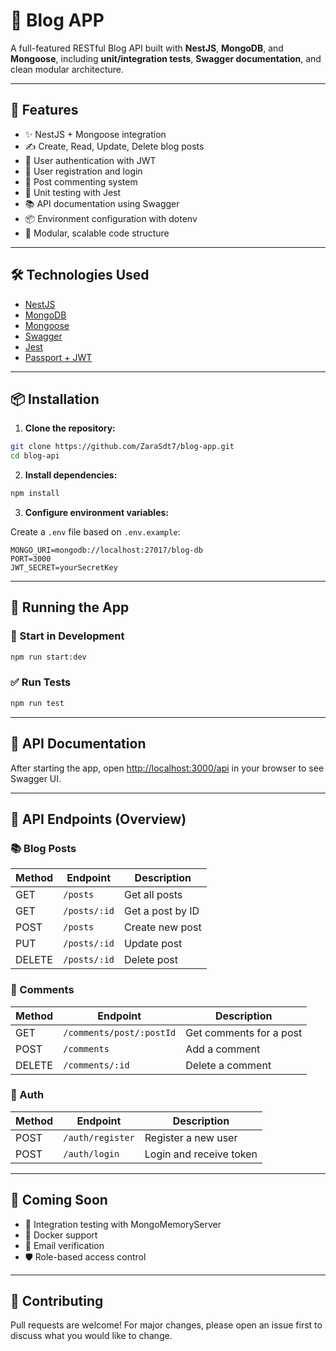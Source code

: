 # 📝 Blog APP

A full-featured RESTful Blog API built with **NestJS**, **MongoDB**, and **Mongoose**, including **unit/integration tests**, **Swagger documentation**, and clean modular architecture.

---

## 🚀 Features

- ✨ NestJS + Mongoose integration
- ✍️ Create, Read, Update, Delete blog posts
- 🔐 User authentication with JWT
- 👤 User registration and login
- 💬 Post commenting system
- 🧪 Unit testing with Jest
- 📚 API documentation using Swagger
- 📦 Environment configuration with dotenv
- 🧱 Modular, scalable code structure


---


## 🛠️ Technologies Used

- [NestJS](https://nestjs.com/)
- [MongoDB](https://www.mongodb.com/)
- [Mongoose](https://mongoosejs.com/)
- [Swagger](https://swagger.io/)
- [Jest](https://jestjs.io/)
- [Passport + JWT](https://docs.nestjs.com/security/authentication)

---

## 📦 Installation

1. **Clone the repository:**

```bash
git clone https://github.com/ZaraSdt7/blog-app.git
cd blog-api
```

2. **Install dependencies:**

```bash
npm install
```

3. **Configure environment variables:**

Create a `.env` file based on `.env.example`:

```env
MONGO_URI=mongodb://localhost:27017/blog-db
PORT=3000
JWT_SECRET=yourSecretKey
```

---

## 🧪 Running the App

### 📌 Start in Development

```bash
npm run start:dev
```

### ✅ Run Tests

```bash
npm run test
```

---

## 🧭 API Documentation

After starting the app, open [http://localhost:3000/api](http://localhost:3000/api) in your browser to see Swagger UI.

---

## 🧰 API Endpoints (Overview)

### 📚 Blog Posts

| Method | Endpoint     | Description      |
| ------ | ------------ | ---------------- |
| GET    | `/posts`     | Get all posts    |
| GET    | `/posts/:id` | Get a post by ID |
| POST   | `/posts`     | Create new post  |
| PUT    | `/posts/:id` | Update post      |
| DELETE | `/posts/:id` | Delete post      |

### 💬 Comments

| Method | Endpoint                 | Description             |
| ------ | ------------------------ | ----------------------- |
| GET    | `/comments/post/:postId` | Get comments for a post |
| POST   | `/comments`              | Add a comment           |
| DELETE | `/comments/:id`          | Delete a comment        |

### 🔐 Auth

| Method | Endpoint         | Description             |
| ------ | ---------------- | ----------------------- |
| POST   | `/auth/register` | Register a new user     |
| POST   | `/auth/login`    | Login and receive token |

---

## 🚀 Coming Soon

- 🧪 Integration testing with MongoMemoryServer
- 🐳 Docker support
- 📩 Email verification
- 🛡️ Role-based access control

---

## 🤝 Contributing

Pull requests are welcome! For major changes, please open an issue first to discuss what you would like to change.




